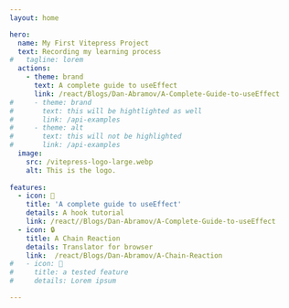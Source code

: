 ```yaml
---
layout: home

hero: 
  name: My First Vitepress Project
  text: Recording my learning process
#   tagline: lorem
  actions: 
    - theme: brand
      text: A complete guide to useEffect
      link: /react/Blogs/Dan-Abramov/A-Complete-Guide-to-useEffect
#     - theme: brand
#       text: this will be hightlighted as well
#       link: /api-examples
#     - theme: alt
#       text: this will not be highlighted
#       link: /api-examples
  image:
    src: /vitepress-logo-large.webp
    alt: This is the logo.
    
features: 
  - icon: 🐝
    title: 'A complete guide to useEffect'
    details: A hook tutorial
    link: /react//Blogs/Dan-Abramov/A-Complete-Guide-to-useEffect
  - icon: 🔒
    title: A Chain Reaction
    details: Translator for browser
    link:  /react/Blogs/Dan-Abramov/A-Chain-Reaction
#   - icon: 🐝
#     title: a tested feature
#     details: Lorem ipsum

---
```


<!-- <Intro/> -->

<script setup>
  import Intro from './components/Intro.vue'  
</script>

